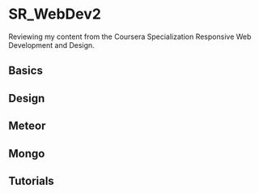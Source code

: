 # SR_WebDev2

Reviewing my content from the Coursera Specialization Responsive Web Development and Design.

## Basics

## Design

## Meteor

## Mongo

## Tutorials
